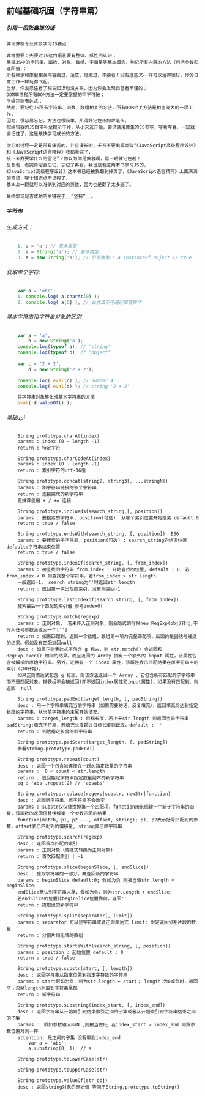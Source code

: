 ## 前端基础巩固（字符串篇）
##### 引用一段张鑫旭的话
	非计算机专业背景学习JS要点：

	非常重要：先要对JS这门语言要有整体、感性的认识；
	掌握JS中的字符串、函数、对象、数组、字面量等基本概念，熟记所有内置的方法（包括参数和返回值）；
	所有继承和原型相关内容跳过，注意，是跳过，不要看！没有这些JS一样可以活得很好，你的日常工作一样玩得飞起，
	当然，你没忍住看了相关知识也没关系，因为你会发现自己看不懂的；
	DOM事件和所有DOM方法一定要掌握的牢不可破；
	学好正则表达式；
	然而，要记住JS所有字符串、函数、数组相关的方法，所有DOM相关方法是相当庞大的一项工作，
	因为，很容易忘记，方法也很简单，所谓好记性不如烂笔头。
	把编辑器的JS自带补全提示干掉，从小交互开始，尝试使用原生的JS书写，写着写着，一定就会记住了，这是最快学习成长的方法。

	学习的过程一定是带有痛苦的，并且漫长的，千万不要出现类似“《JavaScript高级程序设计》和《JavaScript语言精粹》我都看完了，
	接下来我要学什么的言论”？你以为你是黄蓉啊，看一眼就记住啦！
	反复看，看完肯定会忘记，忘记了再看，我也是看这两本书学习JS的，
	《JavaScript高级程序设计》这本书已经被我翻到掉页了，《JavaScript语言精粹》上面满满的笔记，哪个知识点不记得了，
	基本上一翻就可以准确到对应的页数，因为也是翻了太多遍了。

	最终学习是否成功的关键在于__“坚持”__。

##### 字符串
###### 生成方式：
```javascript
	1. a = 'a'; // 基本类型
	2. a = String('a'); // 基本类型
	3. a = new String('a'); // 引用类型!! a instanceof Object // true
```
###### 获取单个字符:
```javascript
	var a = 'abc';
	1. console.log( a.charAt(0) );
	2. console.log( a[0] ); // 此方法不可进行赋值操作
```
###### 基本字符串和字符串对象的区别
```javascript
	var a = 'a',
		b = new String('a');
	console.log(typeof a); // 'string'
	console.log(typeof b); // 'object'
	
	var c = '2 + 2',
		d = new String('2 + 2');

	console.log( eval(c) ); // number 4
	console.log( eval(d) ); // string '2 + 2'

	将字符串对象转化成基本字符串的方法
	eval( d.valueOf() );
```
###### 基础api
```
	String.prototype.charAt(index)
	params : index (0 ~ length -1)
	return : 特定字符

	String.prototype.charCodeAt(index)
	params : index (0 ~ length -1)
	return : 索引字符的utf-16值

	String.prototype.concat(string2, string3[, ...stringN])
	params : 和字符串链接的多个字符串
	return : 连接完成的新字符串
	更推荐使用 + / += 连接

	String.prototype.inclueds(search_string,[, position])
	params : 要搜索的字符串, position(可选): 从哪个索引位置开始搜索 default:0
	return : true / false

	String.prototype.endsWith(search_string, [, position])  ES6
	params : 要搜索的子字符串, position(可选) : search_string的结束位置 default:字符串结束位置
	return : true / false

	String.prototype.indexOf(search_string, [, from_index])
	params : 被查找的字符串 from_index : 开始查找的位置, default : 0, 若from_index < 0 则查找整个字符串，若from_index > str.length
	一般返回-1， search_string为''时返回str.length
	return : 返回第一次出现的索引，没有则返回-1

	String.prototype.lastIndexOf(search_string, [, from_index])
	搜索最后一个匹配的索引值 参考indexOf

	String.prototype.match(regexp)
	params : 正则对象， 若未传入正则对象，则会隐式的时候new RegExp(obj)转化,不传入任何参数会返回一个['']
	return : 如果匹配到，返回一个数组，数组第一项为完整匹配项，后面的是圆括号捕捉的结果。假如没有匹配返回null
	desc : 如果正则表达式不包含 g 标志，则 str.match() 会返回和 RegExp.exec() 相同的结果。而且返回的 Array 拥有一个额外的 input 属性，该属性包含被解析的原始字符串。另外，还拥有一个 index 属性，该属性表示匹配结果在原字符串中的索引（以0开始）。
	如果正则表达式包含 g 标志，则该方法返回一个 Array ，它包含所有匹配的子字符串而不是匹配对象。捕获组不会被返回(即不返回index属性和input属性)。如果没有匹配到，则返回  null
	
	String.prototype.padEnd(target_length, [, padString])
	desc : 用一个字符串填充当前字符串（如果需要的话，反复填充），返回填充后达到指定长度的字符串。从当前字符串的末尾开始填充。
	params : target_length : 目标长度，若小于str.length 则返回当前字符串 padString:填充字符串，若填充长度超过目标长度则截取，default : ''
	return : 到达指定长度的新字符串

	String.prototype.padStart(target_length, [, padString])
	参看String.prototype.padEnd()

	String.prototype.repeat(count)
	desc : 返回一个包含被连接在一起的指定数量的字符串
	params :  0 < count < str.length
	return : 返回指定字符串指定数量副本的新字符串
	eq : 'abs'.repeat(2) // 'absabs'

	String.prototype.replace(regexp|substr, newStr|function)
	desc : 返回新字符串，原字符串不会改变
	params : substr仅仅替换掉第一个匹配项，function用来创建一个新子字符串的函数，该函数的返回值替换掉第一个参数匹配的结果
	function(match, p1, p2 ..., offset, string); p1, p2表示括号匹配到的参数，offset表示匹配到的偏移量, string表示原字符串

	String.prototype.search(regexp)
	desc : 返回首次匹配的索引
	params : 正则对象（或隐式转换为正则对象)
	return : 首次匹配索引 | -1

	String.prototype.slice(beginSlice, [, endSlice])
	desc : 提取字符串的一部分，并返回新的字符串
	params : beginSlice default:0; 假如为负 则被当做str.length + beginSlice; 
	endSlice默认到字符串末尾，假如为负，则为str.Length + endSlice;
	若endSlice的位置比beginSlice位置靠前，返回''
	return : 提取出的新字符串
	
	String.prototype.split(separator[, limit])
	params : separator 可以是字符串或者正则表达式 limit: 限定返回分割片段的数量
	return : 分割片段组成的数组

	String.prototype.startsWith(search_string, [, position])
	params : position : 起始位置 default : 0
	return : true / false

	String.prototype.substr(start, [, length])
	desc : 返回字符串从指定位置到指定字符数的字符串
	params : start假如为负，则为str.length + start； length:为0或负时，返回空；忽略length则取到字符串尾部
	return : 新字符串

	String.prototype.substring(index_start, [, index_end])
	desc : 返回字符串从开始索引到结束索引之间的子集或者从开始索引到字符串结束之间的子集
	params ： 假如参数输入NaN ,则被当做0; 若index_start > index_end 则跟参数位置对调一样
	attention: 是之间的子集 没有取到index_end 
		var a = 'abc';
		a.substring(0, 1); // a

	String.prototype.toLowerCase(str)

	String.prototype.toUpperCase(str)

	String.prototype.valueOf(str_obj)
	desc : 返回string对象的原始值 等同于String.prototype.toString()

	
```
	


